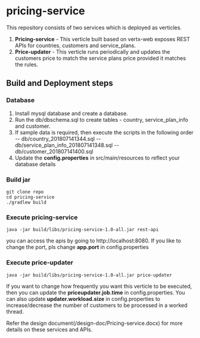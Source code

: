 # pricing-service
This repository consists of two services which is deployed as verticles. 

 1. **Pricing-service** - This verticle built based on vertx-web exposes REST APIs for countries, customers and service_plans. 
 2.  **Price-updater** - This verticle runs periodically and updates the customers price to match the service plans price provided it matches the rules.

## Build and Deployment steps
### Database 

 1. Install mysql database and create a database. 
 2. Run the db/dbschema.sql to create tables - country, service_plan_info and customer. 
 3. If sample data is required, then execute the scripts in the following order 
	 -- db/country_201807141344.sql
	 -- db/service_plan_info_201807141348.sql
	 -- db/customer_201807141400.sql
 4. Update the **config.properties** in src/main/resources to reflect your database details 

 ### Build jar 
```
git clone repo
cd pricing-service
./gradlew build
```
### Execute pricing-service
```
java -jar build/libs/pricing-service-1.0-all.jar rest-api
```
you can access the apis by going to http://localhost:8080. If you like to change the port, pls change **app.port** in config.properties
### Execute price-updater
 ```
 java -jar build/libs/pricing-service-1.0-all.jar price-updater
 ```
 If you want to change how frequently you want this verticle to be executed, then you can update the **priceupdater.job.time** in config.properties. 
You can also update **updater.workload.size** in config.properties to increase/decrease the number of customers to be processed in a worked thread.  

Refer the design document(/design-doc/Pricing-service.docx) for more details on these services and APIs. 